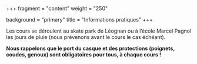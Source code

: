 +++
fragment = "content"
weight = "250"

background = "primary"
title = "Informations pratiques"
+++

Les cours se déroulent au skate park de Léognan ou à l’école Marcel Pagnol les jours de pluie (nous prévenons avant le cours le cas échéant).
 
 __Nous rappelons que le port du casque et des protections (poignets, coudes, genoux) sont obligatoires pour tous, à chaque cours !__
